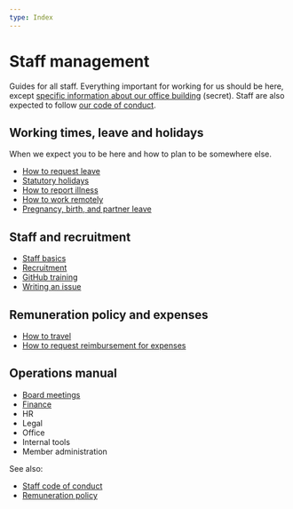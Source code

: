 ```yaml
---
type: Index
---
```


# Staff management

Guides for all staff. Everything important for working for us should be here, except [specific information about our office building](https://docs.google.com/document/d/1KJx7p1ep8MEYQ6YmQc4iJesLCRP8UmGAHL3PiZBs-GE/edit) (secret). Staff are also expected to follow [our code of conduct](../../CODE_OF_CONDUCT.md).

## Working times, leave and holidays

When we expect you to be here and how to plan to be somewhere else.

* [How to request leave](leave.md)
* [Statutory holidays](../../organization/yearly-schedule.md)
* [How to report illness](sickness.md)
* [How to work remotely](remote-working.md)
* [Pregnancy, birth, and partner leave](parental-leave.md)

## Staff and recruitment

* [Staff basics](../../contributor-guides/for-staff.md)
* [Recruitment](../recruitment/hiring-process.md)
* [GitHub training](../trainings/github-for-newcomers.md)
* [Writing an issue](../trainings/writing-issues.md)

## Remuneration policy and expenses

* [How to travel](travel.md)
* [How to request reimbursement for expenses](expense.md)

## Operations manual

* [Board meetings](board.md)
* [Finance](finance.md)
* HR
* Legal
* Office
* Internal tools
* Member administration

See also:

* [Staff code of conduct](../../organization/staff-code-of-conduct.md)
* [Remuneration policy](../../organization/remuneration-policy.md)
